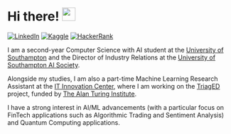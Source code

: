 # Hi there! <img src="https://raw.githubusercontent.com/MartinHeinz/MartinHeinz/master/wave.gif" width="30px">

[![LinkedIn](https://img.shields.io/badge/LinkedIn-%230077B5.svg?&style=for-the-badge&logo=Linkedin&logoColor=white)](https://www.linkedin.com/in/GiovanniArcudi)
[![Kaggle](https://img.shields.io/badge/kaggle-%2320BEFF.svg?&style=for-the-badge&logo=kaggle&logoColor=white)](https://www.kaggle.com/GiovanniArcudi)
[![HackerRank](https://img.shields.io/badge/HackerRank-%232EC866.svg?&style=for-the-badge&logo=HackerRank&logoColor=white)](https://www.hackerrank.com/GiovanniArcudi)

I am a second-year Computer Science with AI student at the [University of Southampton](https://www.southampton.ac.uk/) and the Director of Industry Relations at the [University of Southampton AI Society](https://linktr.ee/USAIS).

Alongside my studies, I am also a part-time Machine Learning Research Assistant at the [IT Innovation Center](http://www.it-innovation.soton.ac.uk/), where I am working on the [TriagED](http://www.it-innovation.soton.ac.uk/projects/triaged) project, funded by [The Alan Turing Institute](https://www.turing.ac.uk/research/research-projects/decision-support-algorithms-emergency-departments).

I have a strong interest in AI/ML advancements (with a particular focus on FinTech applications such as Algorithmic Trading and Sentiment Analysis) and Quantum Computing applications. 
